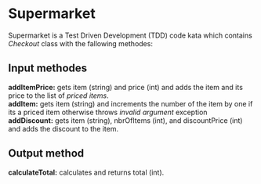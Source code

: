 # Supermarket
Supermarket is a Test Driven Development (TDD) code kata which contains *Checkout* class with the fallowing methodes:
## Input methodes
**addItemPrice:** gets item (string) and price (int) and adds the item and its price to the list of *priced items*.  
**addItem:** gets item (string) and increments the number of the item by one if its a priced item otherwise throws *invalid argument* exception  
**addDiscount:** gets item (string), nbrOfItems (int), and discountPrice (int) and adds the discount to the item.
## Output method
**calculateTotal:** calculates and returns total (int).

